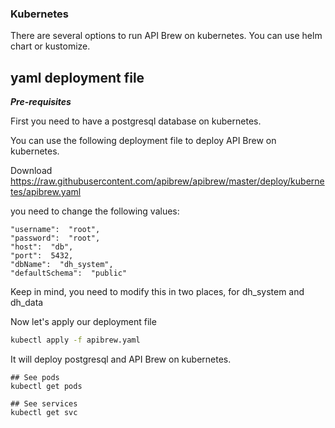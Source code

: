 ### Kubernetes

There are several options to run API Brew on kubernetes. You can use helm chart or kustomize.

## yaml deployment file

***Pre-requisites***

First you need to have a postgresql database on kubernetes.

You can use the following deployment file to deploy API Brew on kubernetes.

Download https://raw.githubusercontent.com/apibrew/apibrew/master/deploy/kubernetes/apibrew.yaml

you need to change the following values:

```
"username":  "root",
"password":  "root",
"host":  "db",
"port":  5432,
"dbName":  "dh_system",
"defaultSchema":  "public"
```
Keep in mind, you need to modify this in two places, for dh_system and dh_data

Now let's apply our deployment file

```bash
kubectl apply -f apibrew.yaml
```

It will deploy postgresql and API Brew on kubernetes.

```
## See pods
kubectl get pods

## See services
kubectl get svc
```
